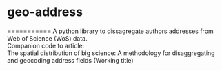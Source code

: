 # geo-address
===========
A python library to dissagregate authors addresses from Web of Science (WoS) data.   
Companion code to article:    
The spatial distribution of big science: A methodology for disaggregating and geocoding address fields (Working title)
